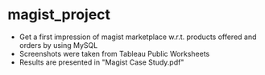 # magist_project

* Get a first impression of magist marketplace w.r.t. products offered and orders by using MySQL
* Screenshots were taken from Tableau Public Worksheets
* Results are presented in "Magist Case Study.pdf"
